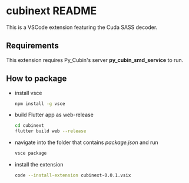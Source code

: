 # cubinext README

This is a VSCode extension featuring the Cuda SASS decoder.

## Requirements

This extension requires Py_Cubin's server **py_cubin_smd_service** to run.

## How to package
* install vsce
  ```bash
  npm install -g vsce
  ```
* build Flutter app as web-release
  ```bash
  cd cubinext
  flutter build web --release
  ```
* navigate into the folder that contains *package.json* and run
  ```bash
  vsce package
  ```
* install the extension
  ```bash
  code --install-extension cubinext-0.0.1.vsix
  ```